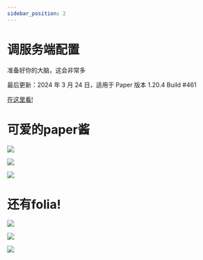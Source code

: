 ```yaml
---
sidebar_position: 2
---
```


# 调服务端配置

准备好你的大脑，这会非常多

最后更新：2024 年 3 月 24 日，适用于 Paper 版本 1.20.4 Build #461

[在这里看!](https://paper-chan.moe/paper-optimization)

# 可爱的paper酱

![](https://paper-chan.moe/content/images/2022/09/Paper-Chan-Banner-2022-Standard-3.jpg)

![](https://paper-chan.moe/content/images/2022/06/Paper-Chan-Resized-19x32.png)

![](https://paper-chan.moe/content/images/2022/06/PaperServerSquareIcon-1.png)

# 还有folia!

![](https://paper-chan.moe/content/images/2023/03/foliabannerorignal-1.png)

![](https://paper-chan.moe/content/images/2023/03/paperfoliaAPNG.png)

![](https://paper-chan.moe/content/images/2023/05/Paper-Canvas-with-Folia-v5.png)
